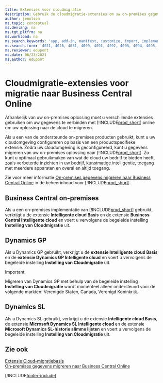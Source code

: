 ```yaml
---
title: Extensies voor cloudmigratie
description: Gebruik de cloudmigratie-extensies om uw on-premises gegevens naar Business Central online te migreren. Deze extensies verplaatsen uw on-premises gegevens naar de cloud.
author: jenolson
ms.topic: conceptual
ms.devlang: na
ms.tgt_pltfrm: na
ms.workload: na
ms.search.keywords: 'app, add-in, manifest, customize, import, implement'
ms.search.form: '4021, 4026, 4031, 4090, 4091, 4092, 4093, 4094, 4095, 4096, 4097, 40027,'
ms.reviewer: edupont
ms.date: 06/23/2021
ms.author: edupont
---
```


# <a name="cloud-migration-extensions-for-migrating-to-business-central-online"></a><a name="cloud-migration-extensions-for-migrating-to-business-central-online"></a><a name="cloud-migration-extensions-for-migrating-to-business-central-online"></a>Cloudmigratie-extensies voor migratie naar Business Central Online

Afhankelijk van uw on-premises oplossing moet u verschillende extensies gebruiken om uw gegevens te verbinden met [!INCLUDE[prod_short](includes/prod_short.md)] online om uw oplossing naar de cloud te migreren.  

Als u een van de ondersteunde on-premises producten gebruikt, kunt u uw cloudomgeving configureren op basis van een productspecifieke extensie. Zodra uw cloudomgeving is geconfigureerd, kunt u gegevens migreren van uw on-premises oplossing naar [!INCLUDE[prod_short](includes/prod_short.md)]. Zo kunt u optimaal gebruikmaken van wat de cloud uw bedrijf te bieden heeft, zoals verbeterde inzichten in uw bedrijf, kunstmatige intelligentie, toegang met meerdere apparaten en overal en altijd toegang.  

Zie voor meer informatie [On-premises gegevens migreren naar Business Central Online](/dynamics365/business-central/dev-itpro/administration/migrate-data) in de beheerinhoud voor [!INCLUDE[prod_short](includes/prod_short.md)].  

## <a name="business-central-on-premises"></a><a name="business-central-on-premises"></a><a name="business-central-on-premises"></a>Business Central on-premises

Als u een on-premises implementatie van [!INCLUDE[prod_short](includes/prod_short.md)] gebruikt, verkrijgt u de extensie **Intelligente cloud Basis** en de extensie **Business Central Intelligente cloud** en voert u vervolgens de begeleide instelling **Instelling van Cloudmigratie** uit.  

## <a name="dynamics-gp"></a><a name="dynamics-gp"></a><a name="dynamics-gp"></a>Dynamics GP

Als u Dynamics GP gebruikt, verkrijgt u de **extensie Intelligente cloud Basis** en de **extensie Dynamics GP Intelligente cloud** en voert u vervolgens de begeleide instelling **Instelling van Cloudmigratie** uit.  

> [!IMPORTANT]
> Migreren van Dynamics GP met behulp van de begeleide instelling **Instelling van Cloudmigratie** wordt momenteel alleen ondersteund voor de volgende markten: Verenigde Staten, Canada, Verenigd Koninkrijk.

## <a name="dynamics-sl"></a><a name="dynamics-sl"></a><a name="dynamics-sl"></a>Dynamics SL

Als u Dynamics SL gebruikt, verkrijgt u de extensie **Intelligente cloud Basis**, de extensie **Microsoft Dynamics SL Intelligente cloud** en de extensie **Microsoft Dynamics SL-historie slimme lijsten** en voert u vervolgens de begeleide instelling **Instelling van Cloudmigratie** uit.  

## <a name="see-also"></a><a name="see-also"></a><a name="see-also"></a>Zie ook

[Extensie Cloud-migratiebasis](ui-extensions-intelligent-cloud.md)  
[On-premises gegevens migreren naar Business Central Online](/dynamics365/business-central/dev-itpro/administration/migrate-data)  

[!INCLUDE[footer-include](includes/footer-banner.md)]
